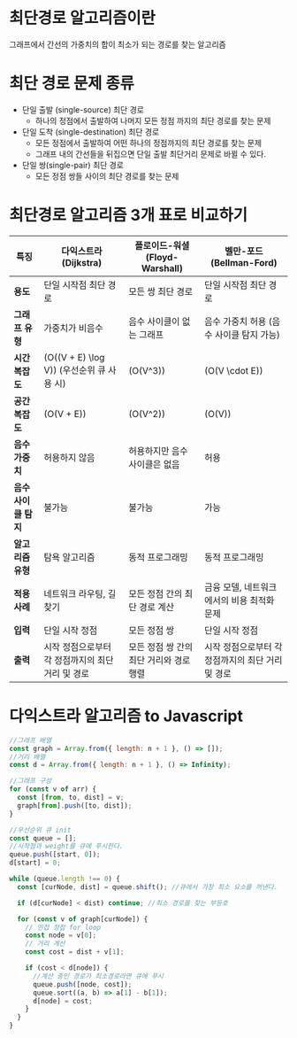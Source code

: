 # 최단경로 알고리즘이란

그래프에서 간선의 가중치의 합이 최소가 되는 경로를 찾는 알고리즘

# 최단 경로 문제 종류

- 단일 출발 (single-source) 최단 경로
  - 하나의 정점에서 출발하여 나머지 모든 정점 까지의 최단 경로를 찾는 문제
- 단일 도착 (single-destination) 최단 경로
  - 모든 정점에서 출발하여 어떤 하나의 정점까지의 최단 경로를 찾는 문제
  - 그래프 내의 간선들을 뒤집으면 단일 출발 최단거리 문제로 바뀔 수 있다.
- 단일 쌍(single-pair) 최단 경로
  - 모든 정점 쌍들 사이의 최단 경로를 찾는 문제

# 최단경로 알고리즘 3개 표로 비교하기

| 특징                 | 다익스트라 (Dijkstra)                             | 플로이드-워셜 (Floyd-Warshall)          | 벨만-포드 (Bellman-Ford)                          |
| -------------------- | ------------------------------------------------- | --------------------------------------- | ------------------------------------------------- |
| **용도**             | 단일 시작점 최단 경로                             | 모든 쌍 최단 경로                       | 단일 시작점 최단 경로                             |
| **그래프 유형**      | 가중치가 비음수                                   | 음수 사이클이 없는 그래프               | 음수 가중치 허용 (음수 사이클 탐지 가능)          |
| **시간 복잡도**      | \(O((V + E) \log V)\) (우선순위 큐 사용 시)       | \(O(V^3)\)                              | \(O(V \cdot E)\)                                  |
| **공간 복잡도**      | \(O(V + E)\)                                      | \(O(V^2)\)                              | \(O(V)\)                                          |
| **음수 가중치**      | 허용하지 않음                                     | 허용하지만 음수 사이클은 없음           | 허용                                              |
| **음수 사이클 탐지** | 불가능                                            | 불가능                                  | 가능                                              |
| **알고리즘 유형**    | 탐욕 알고리즘                                     | 동적 프로그래밍                         | 동적 프로그래밍                                   |
| **적용 사례**        | 네트워크 라우팅, 길 찾기                          | 모든 정점 간의 최단 경로 계산           | 금융 모델, 네트워크에서의 비용 최적화 문제        |
| **입력**             | 단일 시작 정점                                    | 모든 정점 쌍                            | 단일 시작 정점                                    |
| **출력**             | 시작 정점으로부터 각 정점까지의 최단 거리 및 경로 | 모든 정점 쌍 간의 최단 거리와 경로 행렬 | 시작 정점으로부터 각 정점까지의 최단 거리 및 경로 |

# 다익스트라 알고리즘 to Javascript

```javascript
//그래프 배열
const graph = Array.from({ length: n + 1 }, () => []);
//거리 배열
const d = Array.from({ length: n + 1 }, () => Infinity);

//그래프 구성
for (const v of arr) {
  const [from, to, dist] = v;
  graph[from].push([to, dist]);
}

//우선순위 큐 init
const queue = [];
//시작점과 weight를 큐에 푸시한다.
queue.push([start, 0]);
d[start] = 0;

while (queue.length !== 0) {
  const [curNode, dist] = queue.shift(); //큐에서 가장 최소 요소를 꺼낸다.

  if (d[curNode] < dist) continue; //최소 경로를 찾는 부등호

  for (const v of graph[curNode]) {
    // 인접 정접 for loop
    const node = v[0];
    // 거리 계산
    const cost = dist + v[1];

    if (cost < d[node]) {
      //계산 중인 경로가 최소경로라면 큐에 푸시
      queue.push([node, cost]);
      queue.sort((a, b) => a[1] - b[1]);
      d[node] = cost;
    }
  }
}
```
